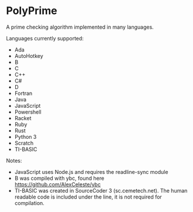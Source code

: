 # PolyPrime
A prime checking algorithm implemented in many languages.

Languages currently supported:
- Ada
- AutoHotkey
- B
- C
- C++
- C#
- D
- Fortran
- Java
- JavaScript
- Powershell
- Racket
- Ruby
- Rust
- Python 3
- Scratch
- TI-BASIC


Notes:
- JavaScript uses Node.js and requires the readline-sync module
- B was compiled with ybc, found here https://github.com/AlexCeleste/ybc
- TI-BASIC was created in SourceCoder 3 (sc.cemetech.net). The human readable code is included under the line, it is not required for compilation.